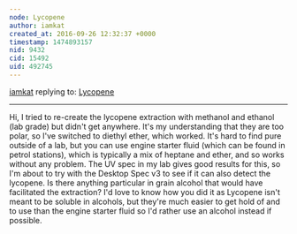 ```yaml
---
node: Lycopene
author: iamkat
created_at: 2016-09-26 12:32:37 +0000
timestamp: 1474893157
nid: 9432
cid: 15492
uid: 492745
---
```




[iamkat](../profile/iamkat) replying to: [Lycopene](../notes/cfastie/10-10-2013/lycopene)

----
Hi,
I tried to re-create the lycopene extraction with methanol and ethanol (lab grade) but didn't get anywhere. It's my understanding that they are too polar, so I've switched to diethyl ether, which worked. It's hard to find pure outside of a lab, but you can use engine starter fluid (which can be found in petrol stations), which is typically a mix of heptane and ether, and so works without any problem. The UV spec in my lab gives good results for this, so I'm about to try with the Desktop Spec v3 to see if it can also detect the lycopene. Is there anything particular in grain alcohol that would have facilitated the extraction? I'd love to know how you did it as Lycopene isn't meant to be soluble in alcohols, but they're much easier to get hold of and to use than the engine starter fluid so I'd rather use an alcohol instead if possible.
